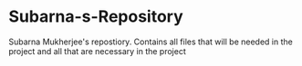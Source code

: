 # Subarna-s-Repository
Subarna Mukherjee's repostiory. Contains all files that will be needed in the project and all that are necessary in the project
